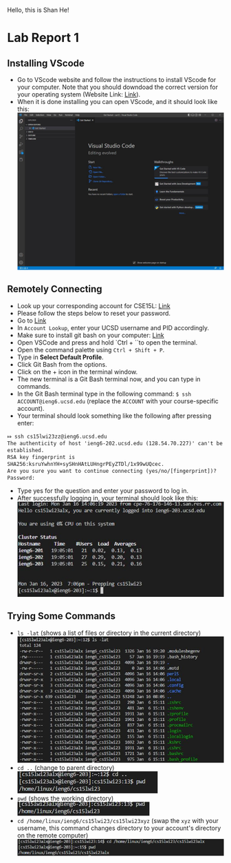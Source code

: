 Hello, this is Shan He!
# Lab Report 1
## Installing VScode
* Go to VScode website and follow the instructions to install VScode for your computer. Note that you should downdoad the correct version for your operating system (Website Link: [Link](https://code.visualstudio.com/)).
* When it is done installing you can open VScode, and it should look like this: ![Image](VScode.JPG)
## Remotely Connecting
* Look up your corresponding account for CSE15L: [Link](https://sdacs.ucsd.edu/~icc/index.php)
* Please follow the steps below to reset your password.
* Go to [Link](https://sdacs.ucsd.edu/~icc/index.php)
* In `Account Lookup`, enter your UCSD username and PID accordingly.
* Make sure to install git bash on your computer: [Link](https://git-scm.com/download/win)
* Open VSCode and press and hold `Ctrl + ``to open the terminal.
* Open the command palette using `Ctrl + Shift + P`.
* Type in **Select Default Profile**.
* Click Git Bash from the options.
* Click on the + icon in the terminal window.
* The new terminal is a Git Bash terminal now, and you can type in commands.
* In the Git Bash terminal type in the following command:
`$ ssh ACCOUNT@ieng6.ucsd.edu` (replace the `ACCOUNT` with your course-specific account).
* Your terminal should look something like the following after pressing enter: 
```
⤇ ssh cs15lwi23zz@ieng6.ucsd.edu
The authenticity of host 'ieng6-202.ucsd.edu (128.54.70.227)' can't be established.
RSA key fingerprint is SHA256:ksruYwhnYH+sySHnHAtLUHngrPEyZTDl/1x99wUQcec.
Are you sure you want to continue connecting (yes/no/[fingerprint])? 
Password: 
```
* Type yes for the question and enter your password to log in.
* After successfully logging in, your terminal should look like this: ![Image](remoteConnecting.JPG)
## Trying Some Commands
* `ls -lat` (shows a list of files or directory in the current directory) ![Image](lsCommand.JPG)
* `cd ..` (change to parent directory) ![Image](cdCommand1.JPG)
* `pwd` (shows the working directory) ![Image](pwdCommand.JPG)
* `cd /home/linux/ieng6/cs15lwi23/cs15lwi23xyz` (swap the `xyz` with your username, this command changes directory to your account's directory on the remote computer) ![Image](cdCommand2.JPG)
